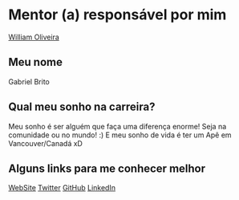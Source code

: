 # Mentor (a) responsável por mim
[William Oliveira](/mentors/profiles/william_oliveira.md)

## Meu nome
Gabriel Brito

## Qual meu sonho na carreira?
Meu sonho é ser alguém que faça uma diferença enorme! Seja na comunidade ou no mundo! :)
E meu sonho de vida é ter um Apê em Vancouver/Canadá xD

## Alguns links para me conhecer melhor
[WebSite](https://gabriel-brito.github.io)
[Twitter](https://twitter.com/mr_gabrielbp)
[GitHub](https://github.com/gabriel-brito)
[LinkedIn](https://www.linkedin.com/in/gbsantos)
